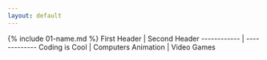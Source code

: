 ```yaml
---
layout: default
---
```


{% include 01-name.md %}
First Header | Second Header
------------ | -------------
Coding is Cool | Computers
Animation | Video Games
